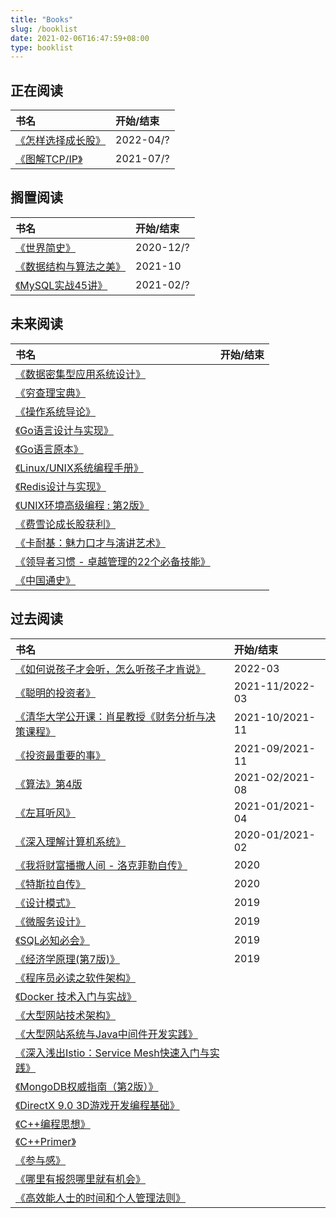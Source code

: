 ```yaml
---
title: "Books"
slug: /booklist
date: 2021-02-06T16:47:59+08:00
type: booklist
---
```


## 正在阅读

| 书名                                                         | 开始/结束 |
| :----------------------------------------------------------- | :-------- |
| [《怎样选择成长股》](https://book.douban.com/subject/27202775/)  | 2022-04/? |
| [《图解TCP/IP》](https://book.douban.com/subject/24737674/)  | 2021-07/? |

## 搁置阅读

| 书名                                                      | 开始/结束 |
| :-------------------------------------------------------- | :-------- |
| [《世界简史》](https://book.douban.com/subject/26657357/) | 2020-12/? |
| [《数据结构与算法之美》](https://time.geekbang.org/column/article/41149) | 2021-10   |
| [《MySQL实战45讲》](https://time.geekbang.org/column/intro/100020801?tab=catalog) | 2021-02/? |

## 未来阅读

| 书名                                                         | 开始/结束 |
| :----------------------------------------------------------- | :-------- |
| [《数据密集型应用系统设计》](https://book.douban.com/subject/30329536/) |           |
| [《穷查理宝典》](https://book.douban.com/subject/26831789/)  |           |
| [《操作系统导论》](https://book.douban.com/subject/33463930/) |           |
| [《Go语言设计与实现》](https://draveness.me/golang/)         |           |
| [《Go语言原本》](https://golang.design/under-the-hood/)      |           |
| [《Linux/UNIX系统编程手册》](https://book.douban.com/subject/25809330/) |           |
| [《Redis设计与实现》](https://book.douban.com/subject/25900156/) |           |
| [《UNIX环境高级编程 : 第2版》](https://book.douban.com/subject/1788421/) |           |
| [《费雪论成长股获利》](https://book.douban.com/subject/26260918/) |           |
| [《卡耐基：魅力口才与演讲艺术》](https://book.douban.com/subject/6966337/) |           |
| [《领导者习惯 - 卓越管理的22个必备技能》](https://book.douban.com/subject/30379919/) |           |
| [《中国通史》](https://book.douban.com/subject/6977028/)     |           |

## 过去阅读

| 书名                                                         | 开始/结束       |
| :----------------------------------------------------------- | :-------------- |
| [《如何说孩子才会听，怎么听孩子才肯说》](/books/talk-listen-kids) | 2022-03 |
| [《聪明的投资者》](https://book.douban.com/subject/5243775/) |      2021-11/2022-03     |
| [《清华大学公开课：肖星教授《财务分析与决策课程》](https://open.163.com/newview/movie/courseintro?newurl=MDPKDHH4O) | 2021-10/2021-11 |
| [《投资最重要的事》](https://book.douban.com/subject/33401129/) | 2021-09/2021-11 |
| [《算法》第4版](/books/algorithms4)                          | 2021-02/2021-08 |
| [《左耳听风》](https://time.geekbang.org/column/intro/100002201?tab=catalog) | 2021-01/2021-04 |
| [《深入理解计算机系统》](https://book.douban.com/subject/26912767/) | 2020-01/2021-02 |
| [《我将财富播撒人间 - 洛克菲勒自传》](https://book.douban.com/subject/30494723/) | 2020            |
| [《特斯拉自传》](https://book.douban.com/subject/26426367/)  | 2020            |
| [《设计模式》](https://book.douban.com/subject/1052241/)     | 2019            |
| [《微服务设计》](https://book.douban.com/subject/26772677/)  | 2019            |
| [《SQL必知必会》](https://book.douban.com/subject/35167240/) | 2019            |
| [《经济学原理(第7版)》](https://book.douban.com/subject/26435630/) | 2019            |
| [《程序员必读之软件架构》](https://book.douban.com/subject/26248182/) |                 |
| [《Docker 技术入门与实战》](https://book.douban.com/subject/26284823/) |                 |
| [《大型网站技术架构》](https://book.douban.com/subject/25723064/) |                 |
| [《大型网站系统与Java中间件开发实践》](https://book.douban.com/subject/25867042/) |                 |
| [《深入浅出Istio：Service Mesh快速入门与实践》](https://book.douban.com/subject/30437870/) |                 |
| [《MongoDB权威指南（第2版）》](https://book.douban.com/subject/25798102/) |                 |
| [《DirectX 9.0 3D游戏开发编程基础》](https://book.douban.com/subject/2111771/) |                 |
| [《C++编程思想》]()                                          |                 |
| [《C++Primer》](https://book.douban.com/subject/4262575/)    |                 |
| [《参与感》](https://book.douban.com/subject/25942507/)      |                 |
| [《哪里有报怨哪里就有机会》](https://book.douban.com/subject/25908121/) |                 |
| [《高效能人士的时间和个人管理法则》](https://book.douban.com/subject/25762577/) |                 |


